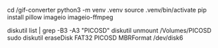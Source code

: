 cd /gif-converter
python3 -m venv .venv
source .venv/bin/activate
pip install pillow imageio imageio-ffmpeg

diskutil list | grep -B3 -A3 "PICOSD"
diskutil unmount /Volumes/PICOSD
sudo diskutil eraseDisk FAT32 PICOSD MBRFormat /dev/disk6
